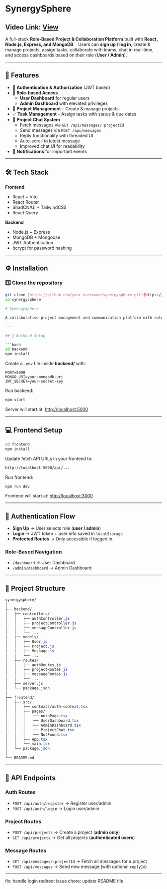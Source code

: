 # SynergySphere  

## Video Link: [View](https://drive.google.com/file/d/1NryU90Q-F_4E4DSFJP7Mxm8SFb-SNCBn/view?usp=drivesdk)

A full-stack **Role-Based Project & Collaboration Platform** built with **React, Node.js, Express, and MongoDB**.  
Users can **sign up / log in**, create & manage projects, assign tasks, collaborate with teams, chat in real-time, and access dashboards based on their role (**User / Admin**).  

---

## 🚀 Features  

- 🔑 **Authentication & Authorization** (JWT based)  
- 👥 **Role-based Access**  
  - **User Dashboard** for regular users  
  - **Admin Dashboard** with elevated privileges  
- 📂 **Project Management** – Create & manage projects  
- ✅ **Task Management** – Assign tasks with status & due dates  
- 💬 **Project Chat System**  
  - Fetch messages via `GET /api/messages/:projectId`  
  - Send messages via `POST /api/messages`  
  - Reply functionality with threaded UI  
  - Auto-scroll to latest message  
  - Improved chat UI for readability  
- 🔔 **Notifications** for important events  

---

## 🛠️ Tech Stack  

**Frontend**  
- React + Vite  
- React Router  
- ShadCN/UI + TailwindCSS  
- React Query  

**Backend**  
- Node.js + Express  
- MongoDB + Mongoose  
- JWT Authentication  
- bcrypt for password hashing  

---

## ⚙️ Installation  

### 1️⃣ Clone the repository  
```bash
git clone [https://github.com/your-username/synergysphere.git](https://github.com/your-username/synergysphere.git)
cd synergysphere

# SynergySphere

A collaborative project management and communication platform with role-based access, project chat, and task management.

---

## 🚀 Backend Setup

```bash
cd backend
npm install
```

Create a `.env` file inside **backend/** with:

```env
PORT=5000
MONGO_URI=your-mongodb-uri
JWT_SECRET=your-secret-key
```

Run backend:

```bash
npm start
```

Server will start at: [http://localhost:5000](http://localhost:5000)

---

## 💻 Frontend Setup

```bash
cd frontend
npm install
```

Update fetch API URLs in your frontend to:

```bash
http://localhost:5000/api/...
```

Run frontend:

```bash
npm run dev
```

Frontend will start at: [http://localhost:3000](http://localhost:3000)

---

## 🔑 Authentication Flow

* **Sign Up** → User selects role (**user / admin**)
* **Login** → JWT token + user info saved in `localStorage`
* **Protected Routes** → Only accessible if logged in

### Role-Based Navigation

* `/dashboard` → User Dashboard
* `/admin/dashboard` → Admin Dashboard

---

## 📂 Project Structure

```css
synergysphere/
│
├── backend/
│   ├── controllers/
│   │   ├── authController.js
│   │   ├── projectController.js
│   │   ├── messageController.js
│   │   └── ...
│   ├── models/
│   │   ├── User.js
│   │   ├── Project.js
│   │   ├── Message.js
│   │   └── ...
│   ├── routes/
│   │   ├── authRoutes.js
│   │   ├── projectRoutes.js
│   │   ├── messageRoutes.js
│   │   └── ...
│   ├── server.js
│   └── package.json
│
├── frontend/
│   ├── src/
│   │   ├── contexts/auth-context.tsx
│   │   ├── pages/
│   │   │   ├── AuthPage.tsx
│   │   │   ├── UserDashboard.tsx
│   │   │   ├── AdminDashboard.tsx
│   │   │   ├── ProjectChat.tsx
│   │   │   └── NotFound.tsx
│   │   ├── App.tsx
│   │   └── main.tsx
│   └── package.json
│
└── README.md
```

---

## 🧪 API Endpoints

### Auth Routes

* `POST /api/auth/register` → Register user/admin
* `POST /api/auth/login` → Login user/admin

### Project Routes

* `POST /api/projects` → Create a project (**admin only**)
* `GET /api/projects` → Get all projects (**authenticated users**)

### Message Routes

* `GET /api/messages/:projectId` → Fetch all messages for a project
* `POST /api/messages` → Send new message (with optional `replyId`)

---

fix: handle login redirect issue
chore: update README file
